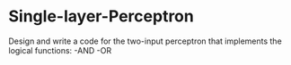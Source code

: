 # Single-layer-Perceptron
Design and write a code for the two-input perceptron that implements the logical functions: 
-AND 
-OR
